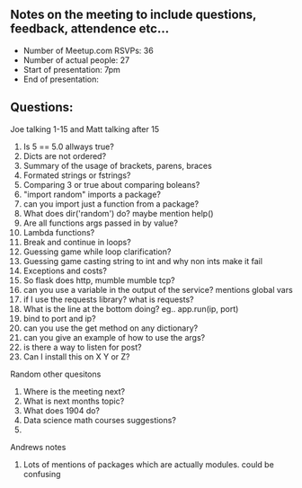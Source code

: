 ## Notes on the meeting to include questions, feedback, attendence etc...
* Number of Meetup.com RSVPs: 36
* Number of actual people: 27
* Start of presentation: 7pm
* End of presentation:

## Questions:
Joe talking 1-15 and Matt talking after 15
 1. Is 5 == 5.0 allways true?
 2. Dicts are not ordered?
 3. Summary of the usage of brackets, parens, braces
 4. Formated strings or fstrings?
 5. Comparing 3 or true about comparing boleans? 
 6. "import random" imports a package?
 7. can you import just a function from a package?
 8. What does dir('random') do? maybe mention help()
 9. Are all functions args passed in by value?
 10. Lambda functions?
 11. Break and continue in loops?
 12. Guessing game while loop clarification?
 13. Guessing game casting string to int and why non ints make it fail
 14. Exceptions and costs?
 15. So flask does http, mumble mumble tcp?
 16. can you use a variable in the output of the service? mentions global vars
 17. if I use the requests library? what is requests?
 18. What is the line at the bottom doing? eg.. app.run(ip, port)
 19. bind to port and ip?
 20. can you use the get method on any dictionary?
 21. can you give an example of how to use the args?
 22. is there a way to listen for post?
 23. Can I install this on X Y or Z?
 
Random other quesitons
 1. Where is the meeting next?
 2. What is next months topic?
 3. What does 1904 do?
 4. Data science math courses suggestions?
 5. 
 
 Andrews notes
  1. Lots of mentions of packages which are actually modules. could be confusing 
